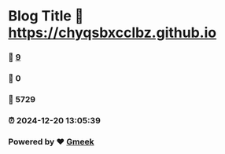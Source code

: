 # Blog Title :link: https://chyqsbxcclbz.github.io 
### :page_facing_up: [9](https://chyqsbxcclbz.github.io/tag.html) 
### :speech_balloon: 0 
### :hibiscus: 5729 
### :alarm_clock: 2024-12-20 13:05:39 
### Powered by :heart: [Gmeek](https://github.com/Meekdai/Gmeek)
